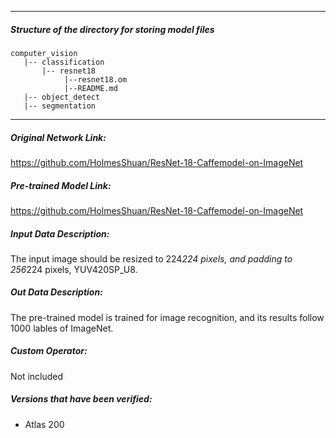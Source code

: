 *******************************************************************************
##### Structure of the directory for storing model files
```
computer_vision
   |-- classification
       |-- resnet18
            |--resnet18.om
            |--README.md
   |-- object_detect
   |-- segmentation
```
*******************************************************************************

##### Original Network Link:
https://github.com/HolmesShuan/ResNet-18-Caffemodel-on-ImageNet

##### Pre-trained Model Link:
https://github.com/HolmesShuan/ResNet-18-Caffemodel-on-ImageNet

##### Input Data Description:
The input image should be resized to 224*224 pixels, and padding to 256*224 pixels, YUV420SP_U8.

##### Out Data Description:
The pre-trained model is trained for image recognition, and its results follow 1000 lables of ImageNet.

##### Custom Operator:
Not included

##### Versions that have been verified: 
- Atlas 200